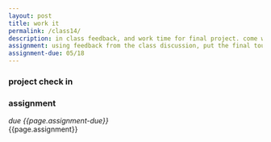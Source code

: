 ```yaml
---  
layout: post  
title: work it 
permalink: /class14/  
description: in class feedback, and work time for final project. come with bugs, questions, problems, and thoughts. Leave with new ideas and inspiration to improve your project over the final week.
assignment: using feedback from the class discussion, put the final touches to your project
assignment-due: 05/18
---  
```


### project check in


### assignment
*due {{page.assignment-due}}*<br>
{{page.assignment}}